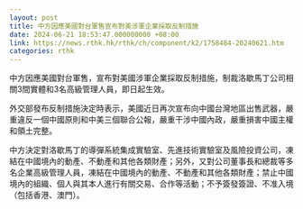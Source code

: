 ```yaml
---
layout: post
title: 中方因應美國對台軍售宣布對美涉軍企業採取反制措施
date: 2024-06-21 18:53:47.000000000 +08:00
link: https://news.rthk.hk/rthk/ch/component/k2/1758484-20240621.htm
categories: rthk
---
```


中方因應美國對台軍售，宣布對美國涉軍企業採取反制措施，制裁洛歇馬丁公司相關3間實體和3名高級管理人員，即日起生效。

外交部發布反制措施決定時表示，美國近日再次宣布向中國台灣地區出售武器，嚴重違反一個中國原則和中美三個聯合公報，嚴重干涉中國內政，嚴重損害中國主權和領土完整。

中方決定對洛歇馬丁的導彈系統集成實驗室、先進技術實驗室及風險投資公司，凍結在中國境內的動產、不動產和其他各類財產；另外，又對公司董事長和總裁等多名企業高級管理人員，凍結在中國境內的動產、不動產和其他各類財產；禁止中國境內的組織、個人與其本人進行有關交易、合作等活動；不予簽發簽證、不准入境（包括香港、澳門）。

